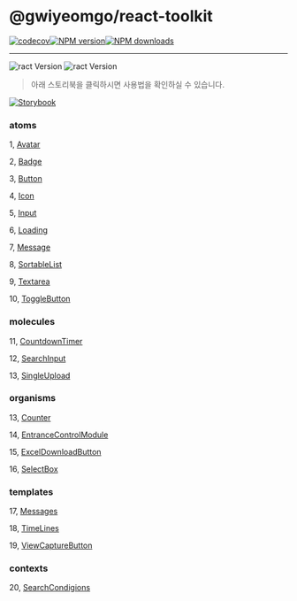 # @gwiyeomgo/react-toolkit

[![codecov][codecov-image]][codecov-url][![NPM version][npm-image]][npm-url][![NPM downloads][download-image]][download-url]

---

![ract Version](https://img.shields.io/badge/Node.js-18.16.0-blue?logo=Node.js&logoColor=339933)
![ract Version](https://img.shields.io/badge/React-18.2.0-blue?logo=react&logoColor=61DAFB)

[npm-image]: http://img.shields.io/npm/v/@gwiyeomgo/react-toolkit?style=flat-square
[npm-url]: http://npmjs.org/package/@gwiyeomgo/react-toolkit
[codecov-image]: https://img.shields.io/codecov/c/github/gwiyeomgo/react-toolkit/main.svg?style=flat-square
[codecov-url]: https://codecov.io/gh/gwiyeomgo/react-toolkit/branch/main
[download-image]: https://img.shields.io/npm/dm/@gwiyeomgo/react-toolkit?style=flat-square
[download-url]: https://www.npmjs.com/package/@gwiyeomgo/react-toolkit

> 아래 스토리북을 클릭하시면 사용법을 확인하실 수 있습니다.

[![Storybook](https://img.shields.io/badge/Storybook-FF4785?style=flat-square&logo=Storybook&logoColor=white)](https://gwiyeomgo.github.io/react-toolkit)

### atoms

1, [Avatar](https://gwiyeomgo.github.io/react-toolkit/?path=/docs/1-atoms-avatar--docs)

2, [Badge](https://gwiyeomgo.github.io/react-toolkit/?path=/docs/1-atoms-badge--docs)

3, [Button](https://gwiyeomgo.github.io/react-toolkit/?path=/docs/1-atoms-button--docs)

4, [Icon](https://gwiyeomgo.github.io/react-toolkit/?path=/docs/1-atoms-icon--docs)

5, [Input](https://gwiyeomgo.github.io/react-toolkit/?path=/docs/1-atoms-input--docs)

6, [Loading](https://gwiyeomgo.github.io/react-toolkit/?path=/docs/1-atoms-loading--docs)

7, [Message](https://gwiyeomgo.github.io/react-toolkit/?path=/docs/1-atoms-message--docs)

8, [SortableList](https://gwiyeomgo.github.io/react-toolkit/?path=/docs/1-atoms-sortablelist--docs)

9, [Textarea](https://gwiyeomgo.github.io/react-toolkit/?path=/docs/1-atoms-textarea--docs)

10, [ToggleButton](https://gwiyeomgo.github.io/react-toolkit/?path=/docs/1-atoms-togglebutton--docs)

### molecules

11, [CountdownTimer](https://gwiyeomgo.github.io/react-toolkit/?path=/docs/2-molecules-countdowntimer--docs)

12, [SearchInput](https://gwiyeomgo.github.io/react-toolkit/?path=/docs/2-molecules-searchinput--docs)

13, [SingleUpload](https://gwiyeomgo.github.io/react-toolkit/?path=/docs/2-molecules-singleupload--docs)

### organisms

13, [Counter](https://gwiyeomgo.github.io/react-toolkit/?path=/docs/3-organisms-counter--docs)

14, [EntranceControlModule](https://gwiyeomgo.github.io/react-toolkit/?path=/docs/3-organisms-entrancecontrolmodule--docs)

15, [ExcelDownloadButton](https://gwiyeomgo.github.io/react-toolkit/?path=/docs/3-organisms-exceldownloadbutton--docs)

16, [SelectBox](https://gwiyeomgo.github.io/react-toolkit/?path=/docs/3-organisms-selectbox--docs)

### templates

17, [Messages](https://gwiyeomgo.github.io/react-toolkit/?path=/docs/4-templates-messages--docs)

18, [TimeLines](https://gwiyeomgo.github.io/react-toolkit/?path=/docs/4-templates-timelines--docs)

19, [ViewCaptureButton](https://gwiyeomgo.github.io/react-toolkit/?path=/docs/4-templates-viewcapturebutton--docs)

### contexts

20, [SearchCondigions](https://gwiyeomgo.github.io/react-toolkit/?path=/docs/contexts-searchcondigions--docs)
